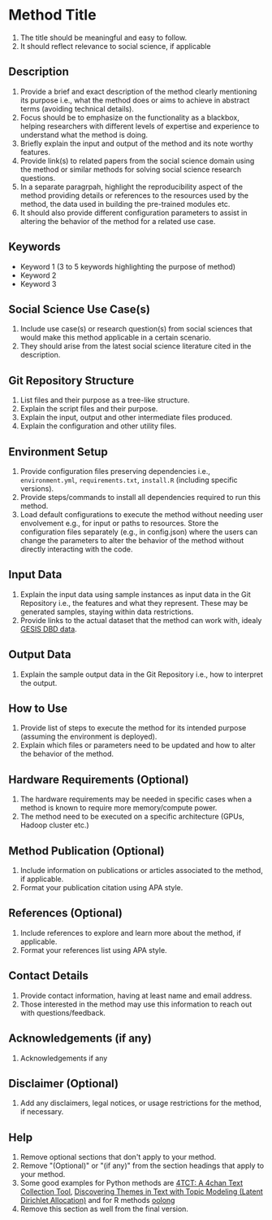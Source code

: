 # Method Title
1. The title should be meaningful and easy to follow.
2. It should reflect relevance to social science, if applicable 

## Description
1. Provide a brief and exact description of the method clearly mentioning its purpose i.e., what the method does or aims to achieve in abstract terms (avoiding technical details).
2. Focus should be to emphasize on the functionality as a blackbox, helping researchers with different levels of expertise and experience to understand what the method is doing.
3. Briefly explain the input and output of the method and its note worthy features.
4. Provide link(s) to related papers from the social science domain using the method or similar methods for solving social science research questions. 
5. In a separate paragrpah, highlight the reproducibility aspect of the method providing details or references to the resources used by the method, the data used in building the pre-trained modules etc.
6. It should also provide different configuration parameters to assist in altering the behavior of the method for a related use case. 


## Keywords
- Keyword 1 (3 to 5 keywords highlighting the purpose of method)
- Keyword 2
- Keyword 3   

## Social Science Use Case(s)
1. Include use case(s) or research question(s) from social sciences that would make this method applicable in a certain scenario.
2. They should arise from the latest social science literature cited in the description. 

## Git Repository Structure
1. List files and their purpose as a tree-like structure.
2. Explain the script files and their purpose.
3. Explain the input, output and other intermediate files produced.
4. Explain the configuration and other utility files.

## Environment Setup
1. Provide configuration files preserving dependencies i.e., `environment.yml`, `requirements.txt`, `install.R` (including specific versions).
2. Provide steps/commands to install all dependencies required to run this method.
3. Load default configurations to execute the method without needing user envolvement e.g., for input or paths to resources. Store the configuration files separately (e.g., in config.json) where the users can change the parameters to alter the behavior of the method without directly interacting with the code.

## Input Data
1. Explain the input data using sample instances as input data in the Git Repository i.e., the features and what they represent. These may be generated samples, staying within data restrictions.
2. Provide links to the actual dataset that the method can work with, idealy [GESIS DBD data](https://www.gesis.org/en/institute/digital-behavioral-data).

## Output Data
1. Explain the sample output data in the Git Repository i.e., how to interpret the output.

## How to Use
1. Provide list of steps to execute the method for its intended purpose (assuming the environment is deployed).
2. Explain which files or parameters need to be updated and how to alter the behavior of the method.

## Hardware Requirements (Optional)
1. The hardware requirements may be needed in specific cases when a method is known to require more memory/compute power. 
2. The method need to be executed on a specific architecture (GPUs, Hadoop cluster etc.)

## Method Publication (Optional)
1. Include information on publications or articles associated to the method, if applicable.
2. Format your publication citation using APA style.

## References (Optional)
1. Include references to explore and learn more about the method, if applicable.
2. Format your references list using APA style.

## Contact Details
1. Provide contact information, having at least name and email address.
2. Those interested in the method may use this information to reach out with questions/feedback.

## Acknowledgements (if any)
1. Acknowledgements if any

## Disclaimer (Optional)
1. Add any disclaimers, legal notices, or usage restrictions for the method, if necessary.

## Help
1. Remove optional sections that don't apply to your method.
2. Remove "(Optional)" or "(if any)" from the section headings that apply to your method.
3. Some good examples for Python methods are [4TCT: A 4chan Text Collection Tool](https://methodshub.gesis.org/method/4TCT/), [Discovering Themes in Text with Topic Modeling (Latent Dirichlet Allocation)](https://methodshub.gesis.org/method/latent_dirichlet_allocation/) and for R methods [oolong](https://methodshub.gesis.org/method/oolong/)
4. Remove this section as well from the final version.
